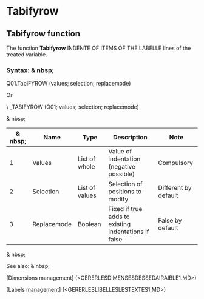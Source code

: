 # Tabifyrow

## Tabifyrow function

The function **Tabifyrow** INDENTE OF ITEMS OF THE LABELLE lines of the treated variable.

### Syntax: & nbsp;

Q01.TabIFYROW (values; selection; replacemode)

Or

\ _TABIFYROW (Q01; values; selection; replacemode)

& nbsp;

|& nbsp;|**Name** |**Type** |**Description** |**Note** |
|--- |--- |--- |--- |--- |
|&#49;|Values ​​|List of whole |Value of indentation (negative possible) |Compulsory |
|&#50;|Selection |List of values ​​|Selection of positions to modify |Different by default |
|&#51;|Replacemode |Boolean |Fixed if true adds to existing indentations if false |False by default |


& nbsp;

See also: & nbsp;

[Dimensions management] (<GERERLESDIMENSESDESSEDAIRAIBLE1.MD>)

[Labels management] (<GERERLESLIBELLESLESTEXTES1.MD>)